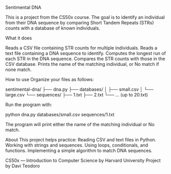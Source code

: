 Sentimental DNA

This is a project from the CS50x course.
The goal is to identify an individual from their DNA sequence by comparing Short Tandem Repeats (STRs) counts with a database of known individuals.

What it does

Reads a CSV file containing STR counts for multiple individuals.
Reads a text file containing a DNA sequence to identify.
Computes the longest run of each STR in the DNA sequence.
Compares the STR counts with those in the CSV database.
Prints the name of the matching individual, or No match if none match.

How to use
Organize your files as follows:

sentimental-dna/
├── dna.py
├── databases/
│   ├── small.csv
│   └── large.csv
└── sequences/
    ├── 1.txt
    ├── 2.txt
    └── ... (up to 20.txt)


Run the program with:

python dna.py databases/small.csv sequences/1.txt

The program will print either the name of the matching individual or No match.

About
This project helps practice:
Reading CSV and text files in Python.
Working with strings and sequences.
Using loops, conditionals, and functions.
Implementing a simple algorithm to match DNA sequences.

CS50x — Introduction to Computer Science by Harvard University
Project by Davi Teodoro
